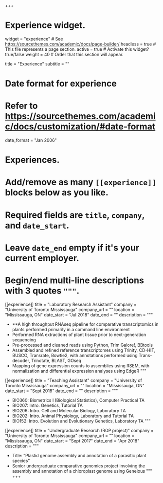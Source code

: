 +++
# Experience widget.
widget = "experience"  # See https://sourcethemes.com/academic/docs/page-builder/
headless = true  # This file represents a page section.
active = true  # Activate this widget? true/false
weight = 40  # Order that this section will appear.

title = "Experience"
subtitle = ""

# Date format for experience
#   Refer to https://sourcethemes.com/academic/docs/customization/#date-format
date_format = "Jan 2006"

# Experiences.
#   Add/remove as many `[[experience]]` blocks below as you like.
#   Required fields are `title`, `company`, and `date_start`.
#   Leave `date_end` empty if it's your current employer.
#   Begin/end multi-line descriptions with 3 quotes `"""`.
[[experience]]
  title = "Laboratory Research Assistant"
  company = "University of Toronto Mississauga"
  company_url = ""
  location = "Mississauga, ON"
  date_start = "Jul 2018"
  date_end = ""
  description = """
  * **A high throughput RNAseq pipeline for comparative transcriptomics in plants performed primarily in a command line environment
  * Performed RNA extractions of plant tissue prior to next-generation sequencing
  * Pre-processed and cleaned reads using Python, Trim Galore!, BBtools
  * Assembled and refined reference transcriptomes using Trinity, CD-HIT, BUSCO, Transrate, Bowtie2, with annotations performed using         Trans-decoder, Trinotate, BLAST, GOseq
  * Mapping of gene expression counts to assemblies using RSEM, with normalization and differential expression analyses using EdgeR
  """

[[experience]]
  title = "Teaching Assistant"
  company = "University of Toronto Mississauga"
  company_url = ""
  location = "Mississauga, ON"
  date_start = "Sept 2018"
  date_end = ""
  description = """
  * BIO360: Biometrics I (Biological Statistics), Computer Practical TA
  * BIO207: Intro. Genetics, Tutorial TA
  * BIO206: Intro. Cell and Molecular Biology, Laboratory TA
  * BIO202: Intro. Animal Physiology, Laboratory and Tutorial TA
  * BIO152: Intro. Evolution and Evolutionary Genetics, Laboratory TA
  """

[[experience]]
  title = "Undergraduate Research (ROP project)"
  company = "University of Toronto Mississauga"
  company_url = ""
  location = "Mississauga, ON"
  date_start = "Sept 2017"
  date_end = "Apr 2018"
  description = """
  * Title: ”Plastid genome assembly and annotation of a parasitic plant species”
  * Senior undergraduate comparative genomics project involving the assembly and annotation of a chloroplast genome using Geneious
  """
+++
